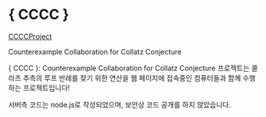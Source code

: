 # { CCCC }

[CCCCProject](https://ccccproject.kro.kr "{ CCCC }")

Counterexample Collaboration for Collatz Conjecture



{ CCCC }: Counterexample Collaboration for Collatz Conjecture 프로젝트는 콜라츠 추측의 루프 반례를 찾기 위한 연산을 웹 페이지에 접속중인 컴퓨터들과 함께 수행하는 프로젝트입니다!

서버측 코드는 node.js로 작성되었으며, 보안상 코드 공개를 하지 않았습니다.

